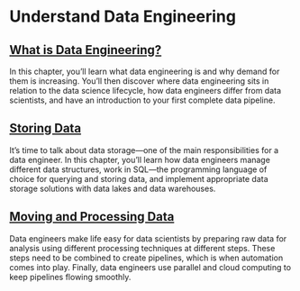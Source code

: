 # Understand Data Engineering

## [What is Data Engineering?](./01_what_is_data_engineering/)

In this chapter, you’ll learn what data engineering is and why demand for them is increasing. You’ll then discover where data engineering sits in relation to the data science lifecycle, how data engineers differ from data scientists, and have an introduction to your first complete data pipeline. 

## [Storing Data](./02_storing_data/)

It’s time to talk about data storage—one of the main responsibilities for a data engineer. In this chapter, you’ll learn how data engineers manage different data structures, work in SQL—the programming language of choice for querying and storing data, and implement appropriate data storage solutions with data lakes and data warehouses. 

## [Moving and Processing Data](./03_moving_and_processing_data/)

Data engineers make life easy for data scientists by preparing raw data for analysis using different processing techniques at different steps. These steps need to be combined to create pipelines, which is when automation comes into play. Finally, data engineers use parallel and cloud computing to keep pipelines flowing smoothly. 